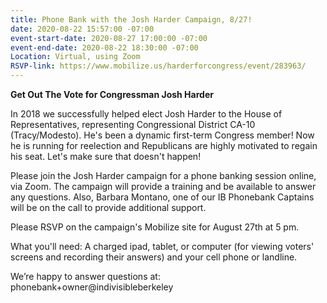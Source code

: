 ```yaml
---
title: Phone Bank with the Josh Harder Campaign, 8/27!
date: 2020-08-22 15:57:00 -07:00
event-start-date: 2020-08-27 17:00:00 -07:00
event-end-date: 2020-08-22 18:30:00 -07:00
Location: Virtual, using Zoom
RSVP-link: https://www.mobilize.us/harderforcongress/event/283963/
---
```


**Get Out The Vote for Congressman Josh Harder**

In 2018 we successfully helped elect Josh Harder to the House of Representatives, representing Congressional District CA-10 (Tracy/Modesto). He's been a dynamic first-term Congress member! Now he is running for reelection and Republicans are highly motivated to regain his seat. Let's make sure that doesn't happen!

Please join the Josh Harder campaign for a phone banking session online, via Zoom. The campaign will provide a training and be available to answer any questions. Also, Barbara Montano, one of our IB Phonebank Captains will be on the call to provide additional support.

Please RSVP on the campaign's Mobilize site for August 27th at 5 pm.   

What you'll need: A charged ipad, tablet, or computer (for viewing voters' screens and recording their answers) and your cell phone or landline.

We’re happy to answer questions at: phonebank\+owner@indivisibleberkeley